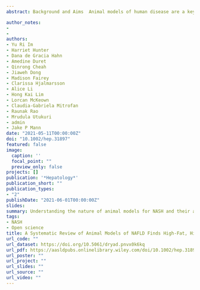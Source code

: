 ```yaml
---
abstract: Background and Aims  Animal models of human disease are a key component of translational hepatology research, yet there is no consensus on which model is optimal for NAFLD. Approach and Results  We generated a database of 3,920 rodent models of NAFLD. Study designs were highly heterogeneous, and therefore, few models had been cited more than once. Analysis of genetic models supported the current evidence for the role of adipose dysfunction and suggested a role for innate immunity in the progression of NAFLD. We identified that high-fat, high-fructose diets most closely recapitulate the human phenotype of NAFLD. There was substantial variability in the nomenclature of animal models and a consensus on terminology of specialist diets is needed. More broadly, this analysis demonstrates the variability in preclinical study design, which has wider implications for the reproducibility of in vivo experiments both in the field of hepatology and beyond.  Conclusions  This systematic analysis provides a framework for phenotypic assessment of NAFLD models and highlights the need for increased standardization and replication.

author_notes:
- 
- 
authors:
- Yu Ri Im
- Harriet Hunter
- Dana de Gracia Hahn
- Amedine Duret
- Qinrong Cheah
- Jiaweh Dong 
- Madison Fairey
- Clarissa Hjalmarsson
- Alice Li
- Hong Kai Lim
- Lorcan McKeown
- Claudia-Gabriela Mitrofan
- Raunak Rao
- Mrudula Utukuri
- admin
- Jake P Mann
date: "2021-05-11T00:00:00Z"
doi: "10.1002/hep.31897"
featured: false
image:
  caption: ''
  focal_point: ""
  preview_only: false
projects: []
publication: '*Hepatology*'
publication_short: ""
publication_types:
- "2"
publishDate: "2021-06-01T00:00:00Z"
slides: 
summary: Understanding the nature of animal models for NASH and their ability to recapitulate the human disease.
tags:
- NASH
- Open science
title: A Systematic Review of Animal Models of NAFLD Finds High-Fat, High-Fructose Diets Most Closely Resemble Human NAFLD
url_code: ""
url_dataset: https://doi.org/10.5061/dryad.pnvx0k6kq
url_pdf: https://aasldpubs.onlinelibrary.wiley.com/doi/10.1002/hep.31897
url_poster: ""
url_project: ""
url_slides: ""
url_source: ""
url_video: ""
---
```



